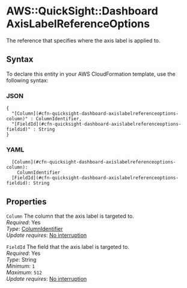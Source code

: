 # AWS::QuickSight::Dashboard AxisLabelReferenceOptions<a name="aws-properties-quicksight-dashboard-axislabelreferenceoptions"></a>

The reference that specifies where the axis label is applied to\.

## Syntax<a name="aws-properties-quicksight-dashboard-axislabelreferenceoptions-syntax"></a>

To declare this entity in your AWS CloudFormation template, use the following syntax:

### JSON<a name="aws-properties-quicksight-dashboard-axislabelreferenceoptions-syntax.json"></a>

```
{
  "[Column](#cfn-quicksight-dashboard-axislabelreferenceoptions-column)" : ColumnIdentifier,
  "[FieldId](#cfn-quicksight-dashboard-axislabelreferenceoptions-fieldid)" : String
}
```

### YAML<a name="aws-properties-quicksight-dashboard-axislabelreferenceoptions-syntax.yaml"></a>

```
  [Column](#cfn-quicksight-dashboard-axislabelreferenceoptions-column): 
    ColumnIdentifier
  [FieldId](#cfn-quicksight-dashboard-axislabelreferenceoptions-fieldid): String
```

## Properties<a name="aws-properties-quicksight-dashboard-axislabelreferenceoptions-properties"></a>

`Column`  <a name="cfn-quicksight-dashboard-axislabelreferenceoptions-column"></a>
The column that the axis label is targeted to\.  
*Required*: Yes  
*Type*: [ColumnIdentifier](aws-properties-quicksight-dashboard-columnidentifier.md)  
*Update requires*: [No interruption](https://docs.aws.amazon.com/AWSCloudFormation/latest/UserGuide/using-cfn-updating-stacks-update-behaviors.html#update-no-interrupt)

`FieldId`  <a name="cfn-quicksight-dashboard-axislabelreferenceoptions-fieldid"></a>
The field that the axis label is targeted to\.  
*Required*: Yes  
*Type*: String  
*Minimum*: `1`  
*Maximum*: `512`  
*Update requires*: [No interruption](https://docs.aws.amazon.com/AWSCloudFormation/latest/UserGuide/using-cfn-updating-stacks-update-behaviors.html#update-no-interrupt)